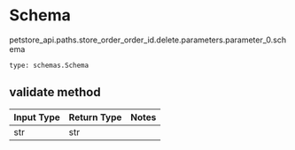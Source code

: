 # Schema
petstore_api.paths.store_order_order_id.delete.parameters.parameter_0.schema
```
type: schemas.Schema
```

## validate method
Input Type | Return Type | Notes
------------ | ------------- | -------------
str | str |
